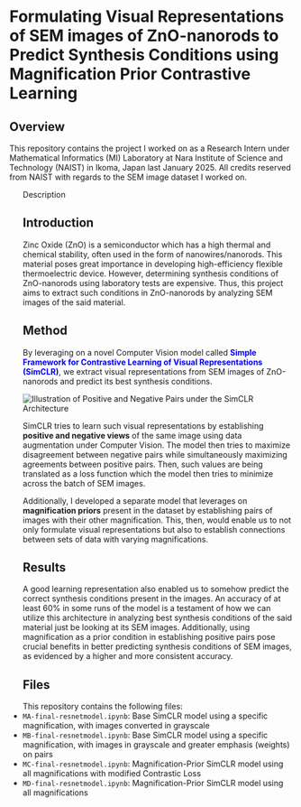 <h1>Formulating Visual Representations of SEM images of
 ZnO-nanorods to Predict Synthesis Conditions using
 Magnification Prior Contrastive Learning</h1>

  <h2>Overview</h2>
  This repository contains the project I worked on as a Research Intern under Mathematical Informatics (MI) Laboratory at Nara Institute of Science and Technology (NAIST) in Ikoma, Japan last
  January 2025. All credits reserved from NAIST with regards to the SEM image dataset I worked on.

<ul>Description
<h2>Introduction</h2>
Zinc Oxide (ZnO) is a semiconductor which has a high thermal and chemical stability,
often used in the form of nanowires/nanorods. This material poses great importance in developing
high-efficiency flexible thermoelectric device. However, determining synthesis conditions of ZnO-nanorods
using laboratory tests are expensive. Thus, this project aims to extract such conditions in ZnO-nanorods
by analyzing SEM images of the said material.

<h2>Method</h2>
By leveraging on a novel Computer Vision model called <span style="color:blue"><strong>Simple Framework for
Contrastive Learning of Visual Representations (SimCLR)</strong></span>, we extract visual representations
from SEM images of ZnO-nanorods and predict its best synthesis conditions.

![Illustration of Positive and Negative Pairs under the SimCLR Architecture](assets/simclr-visualization.png)

SimCLR tries to learn such visual representations by establishing <strong>positive and negative views</strong> of the same image using
data augmentation under Computer Vision. The model then tries to maximize disagreement between negative pairs while simultaneously maximizing agreements between
positive pairs. Then, such values are being translated as a loss function which the model then tries to minimize across the batch of 
SEM images. 

Additionally, I developed a separate model that leverages on <strong>magnification priors</strong> present in the dataset by establishing pairs of images with their
other magnification. This, then, would enable us to not only formulate visual representations but also to establish connections between sets of data with 
varying magnifications.

<h2>Results</h2>
A good learning representation also enabled us to somehow predict the  correct synthesis conditions present in the images. An accuracy of at least
 60% in some runs of the model is a testament of how we can utilize this architecture in analyzing best synthesis conditions of the said material just
 be looking at its SEM images. Additionally, using magnification as a prior condition in establishing positive pairs pose crucial benefits in better predicting synthesis conditions
 of SEM images, as evidenced by a higher and more consistent accuracy.
</ul>

<ul>
  <h2>Files</h2>
  This repository contains the following files:
  <li><code>MA-final-resnetmodel.ipynb</code>: Base SimCLR model using a specific magnification, with images converted in grayscale</li>
  <li><code>MB-final-resnetmodel.ipynb</code>: Base SimCLR model using a specific magnification, with images in grayscale and greater emphasis (weights) on pairs</li>
  <li><code>MC-final-resnetmodel.ipynb</code>: Magnification-Prior SimCLR model using all magnifications with modified Contrastic Loss</li>
  <li><code>MD-final-resnetmodel.ipynb</code>: Magnification-Prior SimCLR model using all magnifications</li>
</ul>
 
 
